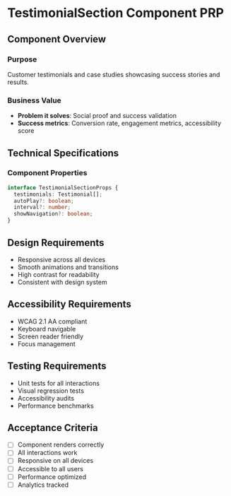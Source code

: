 # TestimonialSection Component PRP

## Component Overview

### Purpose
Customer testimonials and case studies showcasing success stories and results.

### Business Value
- **Problem it solves**: Social proof and success validation
- **Success metrics**: Conversion rate, engagement metrics, accessibility score

## Technical Specifications

### Component Properties
```typescript
interface TestimonialSectionProps {
  testimonials: Testimonial[];
  autoPlay?: boolean;
  interval?: number;
  showNavigation?: boolean;
}
```

## Design Requirements
- Responsive across all devices
- Smooth animations and transitions
- High contrast for readability
- Consistent with design system

## Accessibility Requirements
- WCAG 2.1 AA compliant
- Keyboard navigable
- Screen reader friendly
- Focus management

## Testing Requirements
- Unit tests for all interactions
- Visual regression tests
- Accessibility audits
- Performance benchmarks

## Acceptance Criteria
- [ ] Component renders correctly
- [ ] All interactions work
- [ ] Responsive on all devices
- [ ] Accessible to all users
- [ ] Performance optimized
- [ ] Analytics tracked
